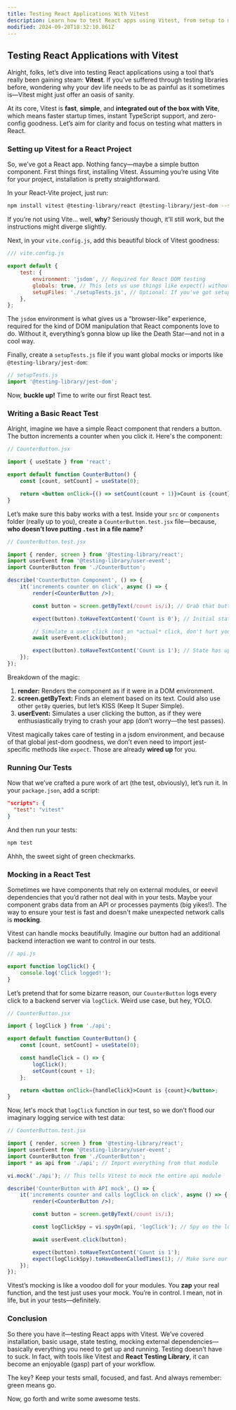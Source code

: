 ```yaml
---
title: Testing React Applications With Vitest
description: Learn how to test React apps using Vitest, from setup to mocks.
modified: 2024-09-28T18:32:10.861Z
---
```


## Testing React Applications with Vitest

Alright, folks, let’s dive into testing React applications using a tool that’s really been gaining steam: **Vitest**. If you’ve suffered through testing libraries before, wondering why your dev life needs to be as painful as it sometimes is—Vitest might just offer an oasis of sanity.

At its core, Vitest is **fast**, **simple**, and **integrated out of the box with Vite**, which means faster startup times, instant TypeScript support, and zero-config goodness. Let’s aim for clarity and focus on testing what matters in React.

### Setting up Vitest for a React Project

So, we’ve got a React app. Nothing fancy—maybe a simple button component. First things first, installing Vitest. Assuming you’re using Vite for your project, installation is pretty straightforward.

In your React-Vite project, just run:

```bash
npm install vitest @testing-library/react @testing-library/jest-dom --save-dev
```

If you’re not using Vite… well, **why**? Seriously though, it’ll still work, but the instructions might diverge slightly.

Next, in your `vite.config.js`, add this beautiful block of Vitest goodness:

```js
/// vite.config.js

export default {
	test: {
		environment: 'jsdom', // Required for React DOM testing
		globals: true, // This lets us use things like expect() without importing
		setupFiles: './setupTests.js', // Optional: If you've got setup requirements
	},
};
```

The `jsdom` environment is what gives us a “browser-like” experience, required for the kind of DOM manipulation that React components love to do. Without it, everything’s gonna blow up like the Death Star—and not in a cool way.

Finally, create a `setupTests.js` file if you want global mocks or imports like `@testing-library/jest-dom`:

```js
// setupTests.js
import '@testing-library/jest-dom';
```

Now, **buckle up!** Time to write our first React test.

### Writing a Basic React Test

Alright, imagine we have a simple React component that renders a button. The button increments a counter when you click it. Here's the component:

```jsx
// CounterButton.jsx

import { useState } from 'react';

export default function CounterButton() {
	const [count, setCount] = useState(0);

	return <button onClick={() => setCount(count + 1)}>Count is {count}</button>;
}
```

Let’s make sure this baby works with a test. Inside your `src` or `components` folder (really up to you), create a `CounterButton.test.jsx` file—because, **who doesn’t love putting `.test` in a file name?**

```jsx
// CounterButton.test.jsx

import { render, screen } from '@testing-library/react';
import userEvent from '@testing-library/user-event';
import CounterButton from './CounterButton';

describe('CounterButton Component', () => {
	it('increments counter on click', async () => {
		render(<CounterButton />);

		const button = screen.getByText(/count is/i); // Grab that button by its text

		expect(button).toHaveTextContent('Count is 0'); // Initial state check

		// Simulate a user click (not an *actual* click, don't hurt your screen)
		await userEvent.click(button);

		expect(button).toHaveTextContent('Count is 1'); // State has updated, test should pass
	});
});
```

Breakdown of the magic:

1. **render:** Renders the component as if it were in a DOM environment.
2. **screen.getByText:** Finds an element based on its text. Could also use other `getBy` queries, but let’s KISS (Keep It Super Simple).
3. **userEvent:** Simulates a user clicking the button, as if they were enthusiastically trying to crash your app (don’t worry—the test passes).

Vitest magically takes care of testing in a jsdom environment, and because of that global jest-dom goodness, we don’t even need to import jest-specific methods like `expect`. Those are already **wired up** for you.

### Running Our Tests

Now that we’ve crafted a pure work of art (the test, obviously), let’s run it. In your `package.json`, add a script:

```json
"scripts": {
  "test": "vitest"
}
```

And then run your tests:

```bash
npm test
```

Ahhh, the sweet sight of green checkmarks.

### Mocking in a React Test

Sometimes we have components that rely on external modules, or eeevil dependencies that you’d rather not deal with in your tests. Maybe your component grabs data from an API or processes payments (big yikes!). The way to ensure your test is fast and doesn't make unexpected network calls is **mocking**.

Vitest can handle mocks beautifully. Imagine our button had an additional backend interaction we want to control in our tests.

```jsx
// api.js

export function logClick() {
	console.log('Click logged!');
}
```

Let’s pretend that for some bizarre reason, our `CounterButton` logs every click to a backend server via `logClick`. Weird use case, but hey, YOLO.

```jsx
// CounterButton.jsx

import { logClick } from './api';

export default function CounterButton() {
	const [count, setCount] = useState(0);

	const handleClick = () => {
		logClick();
		setCount(count + 1);
	};

	return <button onClick={handleClick}>Count is {count}</button>;
}
```

Now, let's mock that `logClick` function in our test, so we don’t flood our imaginary logging service with test data:

```jsx
// CounterButton.test.jsx

import { render, screen } from '@testing-library/react';
import userEvent from '@testing-library/user-event';
import CounterButton from './CounterButton';
import * as api from './api'; // Import everything from that module

vi.mock('./api'); // This tells Vitest to mock the entire api module

describe('CounterButton with API mock', () => {
	it('increments counter and calls logClick on click', async () => {
		render(<CounterButton />);

		const button = screen.getByText(/count is/i);

		const logClickSpy = vi.spyOn(api, 'logClick'); // Spy on the logClick function

		await userEvent.click(button);

		expect(button).toHaveTextContent('Count is 1');
		expect(logClickSpy).toHaveBeenCalledTimes(1); // Make sure our API interaction would have happened once
	});
});
```

Vitest’s mocking is like a voodoo doll for your modules. You **zap** your real function, and the test just uses your mock. You’re in control. I mean, not in life, but in your tests—definitely.

### Conclusion

So there you have it—testing React apps with Vitest. We’ve covered installation, basic usage, state testing, mocking external dependencies—basically everything you need to get up and running. Testing doesn't have to suck. In fact, with tools like Vitest and **React Testing Library**, it can become an enjoyable (gasp) part of your workflow.

The key? Keep your tests small, focused, and fast. And always remember: green means go.

Now, go forth and write some awesome tests.

```ts
```
